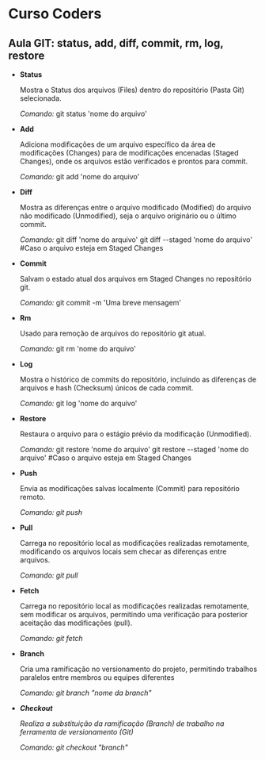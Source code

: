 # Curso Coders

## Aula GIT: status, add, diff, commit, rm, log, restore

* **Status**
    <p>Mostra o Status dos arquivos (Files) dentro do repositório (Pasta Git) selecionada.<p>
    <p><i>Comando:</i>    git status 'nome do arquivo'<p>
* **Add**
    <p>Adiciona modificações de um arquivo específico da área de modificações (Changes) para de modificações encenadas (Staged Changes), onde os arquivos estão verificados e prontos para commit.<p>
    <p><i>Comando:</i>    git add 'nome do arquivo'<p>
* **Diff**
    <p>Mostra as diferenças entre o arquivo modificado (Modified) do arquivo não modificado (Unmodified), seja o arquivo originário ou o último commit.<p>
    <p><i>Comando:</i>    git diff 'nome do arquivo'
                git diff --staged 'nome do arquivo' #Caso o arquivo esteja em Staged Changes<p>
* **Commit**
    <p>Salvam o estado atual dos arquivos em Staged Changes no repositório git.<p>
    <p><i>Comando:</i>    git commit -m 'Uma breve mensagem'<p>
* **Rm**
    <p>Usado para remoção de arquivos do repositório git atual.<p>
    <p><i>Comando:</i>    git rm 'nome do arquivo'<p>
* **Log**
    <p>Mostra o histórico de commits do repositório, incluindo as diferenças de arquivos e hash (Checksum) únicos de cada commit.<p>
    <p><i>Comando:</i>    git log 'nome do arquivo'<p>
* **Restore**
    <p>Restaura o arquivo para o estágio prévio da modificação (Unmodified).<p>
    <p><i>Comando:</i>    git restore 'nome do arquivo'
                git restore --staged 'nome do arquivo' #Caso o arquivo esteja em Staged Changes<p>
* **Push**
    <p>Envia as modificações salvas localmente (Commit) para repositório remoto.<p>
    <p><i>Comando: git push</i><p>
* **Pull**
    <p>Carrega no repositório local as modificações realizadas remotamente, modificando os arquivos locais sem checar as diferenças entre arquivos.<p>
    <p><i>Comando: git pull</i><p>
* **Fetch**
    <p>Carrega no repositório local as modificações realizadas remotamente, sem modificar os arquivos, permitindo uma verificação para posterior aceitação das modificações (pull).<p>
    <p><i>Comando: git fetch</i><p>
* **Branch**
    <p>Cria uma ramificação no versionamento do projeto, permitindo trabalhos paralelos entre membros ou equipes diferentes<p>
    <p><i>Comando: git branch "nome da branch"<i><p>
* **Checkout**
    <p>Realiza a substituição da ramificação (Branch) de trabalho na ferramenta de versionamento (Git)<p>
    <p><i>Comando:</i> git checkout "branch"<p>
